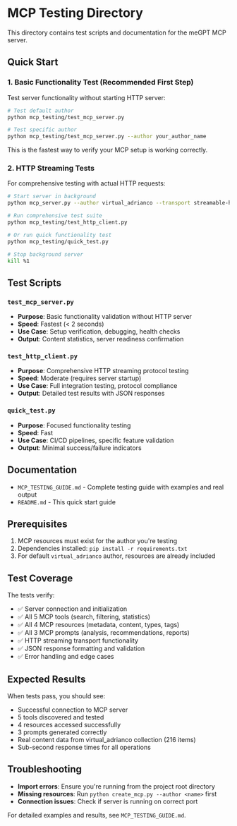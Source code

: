 # MCP Testing Directory

This directory contains test scripts and documentation for the meGPT MCP server.

## Quick Start

### 1. Basic Functionality Test (Recommended First Step)

Test server functionality without starting HTTP server:

```bash
# Test default author
python mcp_testing/test_mcp_server.py

# Test specific author  
python mcp_testing/test_mcp_server.py --author your_author_name
```

This is the fastest way to verify your MCP setup is working correctly.

### 2. HTTP Streaming Tests

For comprehensive testing with actual HTTP requests:

```bash
# Start server in background
python mcp_server.py --author virtual_adrianco --transport streamable-http --port 8080 &

# Run comprehensive test suite
python mcp_testing/test_http_client.py

# Or run quick functionality test
python mcp_testing/quick_test.py

# Stop background server
kill %1
```

## Test Scripts

### `test_mcp_server.py`
- **Purpose**: Basic functionality validation without HTTP server
- **Speed**: Fastest (< 2 seconds)
- **Use Case**: Setup verification, debugging, health checks
- **Output**: Content statistics, server readiness confirmation

### `test_http_client.py` 
- **Purpose**: Comprehensive HTTP streaming protocol testing
- **Speed**: Moderate (requires server startup)
- **Use Case**: Full integration testing, protocol compliance
- **Output**: Detailed test results with JSON responses

### `quick_test.py`
- **Purpose**: Focused functionality testing
- **Speed**: Fast
- **Use Case**: CI/CD pipelines, specific feature validation
- **Output**: Minimal success/failure indicators

## Documentation

- `MCP_TESTING_GUIDE.md` - Complete testing guide with examples and real output
- `README.md` - This quick start guide

## Prerequisites

1. MCP resources must exist for the author you're testing
2. Dependencies installed: `pip install -r requirements.txt`
3. For default `virtual_adrianco` author, resources are already included

## Test Coverage

The tests verify:
- ✅ Server connection and initialization
- ✅ All 5 MCP tools (search, filtering, statistics)
- ✅ All 4 MCP resources (metadata, content, types, tags)
- ✅ All 3 MCP prompts (analysis, recommendations, reports)
- ✅ HTTP streaming transport functionality
- ✅ JSON response formatting and validation
- ✅ Error handling and edge cases

## Expected Results

When tests pass, you should see:
- Successful connection to MCP server
- 5 tools discovered and tested
- 4 resources accessed successfully
- 3 prompts generated correctly
- Real content data from virtual_adrianco collection (216 items)
- Sub-second response times for all operations

## Troubleshooting

- **Import errors**: Ensure you're running from the project root directory
- **Missing resources**: Run `python create_mcp.py --author <name>` first
- **Connection issues**: Check if server is running on correct port

For detailed examples and results, see `MCP_TESTING_GUIDE.md`. 